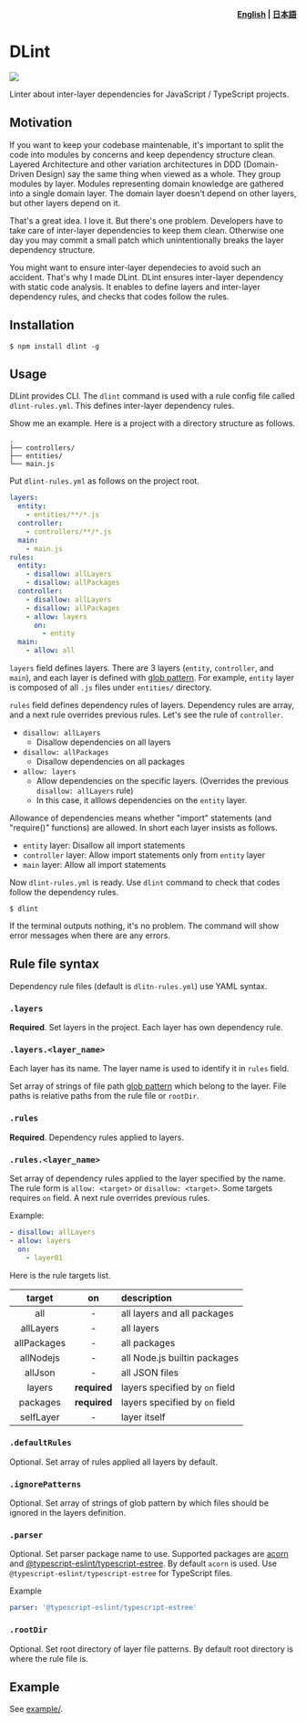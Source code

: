 <p align="right">
  <strong>
    <a href="README.md">English</a> |
    <a href="README_ja.md">日本語</a>
  </strong>
</p>

# DLint

![](https://github.com/fujiharuka/dlint/workflows/all%20packages/badge.svg)

Linter about inter-layer dependencies for JavaScript / TypeScript projects.

## Motivation

If you want to keep your codebase maintenable, it's important to split the code into modules by concerns and keep dependency structure clean. Layered Architecture and other variation architectures in DDD (Domain-Driven Design) say the same thing when viewed as a whole. They group modules by layer. Modules representing domain knowledge are gathered into a single domain layer. The domain layer doesn't depend on other layers, but other layers depend on it.

That's a great idea. I love it. But there's one problem. Developers have to take care of inter-layer dependencies to keep them clean. Otherwise one day you may commit a small patch which unintentionally breaks the layer dependency structure.

You might want to ensure inter-layer dependecies to avoid such an accident. That's why I made DLint. DLint ensures inter-layer dependency with static code analysis. It enables to define layers and inter-layer dependency rules, and checks that codes follow the rules.

## Installation

```
$ npm install dlint -g
```

## Usage

DLint provides CLI. The `dlint` command is used with a rule config file called `dlint-rules.yml`. This defines inter-layer dependency rules.

Show me an example. Here is a project with a directory structure as follows.

```
.
├── controllers/
├── entities/
└── main.js
```

Put `dlint-rules.yml` as follows on the project root.

```yaml
layers:
  entity:
    - entities/**/*.js
  controller:
    - controllers/**/*.js
  main:
    - main.js
rules:
  entity:
    - disallow: allLayers
    - disallow: allPackages
  controller:
    - disallow: allLayers
    - disallow: allPackages
    - allow: layers
      on:
        - entity
  main:
    - allow: all
```

`layers` field defines layers. There are 3 layers (`entity`, `controller`, and `main`), and each layer is defined with [glob pattern](https://github.com/mrmlnc/fast-glob#pattern-syntax). For example, `entity` layer is composed of all `.js` files under `entities/` directory.

`rules` field defines dependency rules of layers. Dependency rules are array, and a next rule overrides previous rules. Let's see the rule of `controller`.

- `disallow: allLayers`
  - Disallow dependencies on all layers
- `disallow: allPackages`
  - Disallow dependencies on all packages
- `allow: layers`
  - Allow dependencies on the specific layers. (Overrides the previous `disallow: allLayers` rule)
  - In this case, it alllows dependencies on the `entity` layer.

Allowance of dependencies means whether "import" statements (and "require()" functions) are allowed. In short each layer insists as follows.

- `entity` layer: Disallow all import statements
- `controller` layer: Allow import statements only from `entity` layer
- `main` layer: Allow all import statements

Now `dlint-rules.yml` is ready. Use `dlint` command to check that codes follow the dependency rules.

```
$ dlint
```

If the terminal outputs nothing, it's no problem. The command will show error messages when there are any errors.

## Rule file syntax

Dependency rule files (default is `dlitn-rules.yml`) use YAML syntax.

### `.layers`

**Required**. Set layers in the project. Each layer has own dependency rule.

### `.layers.<layer_name>`

Each layer has its name. The layer name is used to identify it in `rules` field.

Set array of strings of file path [glob pattern](https://github.com/mrmlnc/fast-glob#pattern-syntax) which belong to the layer. File paths is relative paths from the rule file or `rootDir`.

### `.rules`

**Required**. Dependency rules applied to layers.

### `.rules.<layer_name>`

Set array of dependency rules applied to the layer specified by the name. The rule form is `allow: <target>` or `disallow: <target>`. Some targets requires `on` field. A next rule overrides previous rules.

Example:

```yaml
- disallow: allLayers
- allow: layers
  on:
    - layer01
```

Here is the rule targets list.

|    target   |      on      | description                    |
| :---------: | :----------: | :----------------------------- |
|     all     |       -      | all layers and all packages    |
|  allLayers  |       -      | all layers                     |
| allPackages |       -      | all packages                   |
|  allNodejs  |       -      | all Node.js builtin packages   |
|   allJson   |       -      | all JSON files                 |
|    layers   | **required** | layers specified by `on` field |
|   packages  | **required** | layers specified by `on` field |
|  selfLayer  |       -      | layer itself                   |

### `.defaultRules`

Optional. Set array of rules applied all layers by default.

### `.ignorePatterns`

Optional. Set array of strings of glob pattern by which files should be ignored in the layers definition.

### `.parser`

Optional. Set parser package name to use. Supported packages are [acorn](https://github.com/acornjs/acorn) and [@typescript-eslint/typescript-estree](https://github.com/typescript-eslint/typescript-eslint/tree/master/packages/typescript-estree). By default `acorn` is used. Use  `@typescript-eslint/typescript-estree` for TypeScript files.

Example

```yaml
parser: '@typescript-eslint/typescript-estree'
```

### `.rootDir`

Optional. Set root directory of layer file patterns. By default root directory is where the rule file is.

## Example

See [example/](./example).

